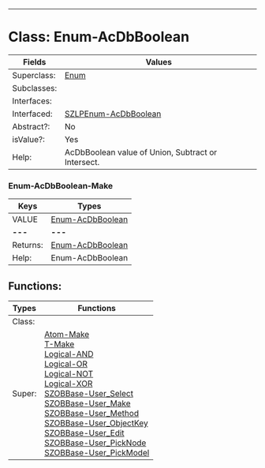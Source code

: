 ---------

# Class:	Enum-AcDbBoolean

| Fields | Values |
| --------- | --------- |
| Superclass: | [Enum](Enum.html) |
| Subclasses: |  |
| Interfaces: |  |
| Interfaced: | [SZLPEnum-AcDbBoolean](SZLPEnum-AcDbBoolean.html) |
| Abstract?: | No |
| isValue?: | Yes |
| Help: | AcDbBoolean value of Union, Subtract or Intersect. |

### Enum-AcDbBoolean-Make

| Keys | Types |
| --------- | --------- |
| VALUE | [Enum-AcDbBoolean](Enum-AcDbBoolean.html) |
| **---** | **---** |
| Returns: | [Enum-AcDbBoolean](Enum-AcDbBoolean.html) |
| Help: | Enum-AcDbBoolean |


## Functions:

| Types | Functions |
| --------- | --------- |
| Class: |  |
| Super: | [Atom-Make](Atom.html) <br> [T-Make](T.html) <br> [Logical-AND](Logical.html) <br> [Logical-OR](Logical.html) <br> [Logical-NOT](Logical.html) <br> [Logical-XOR](Logical.html) <br> [SZOBBase-User_Select](SZOBBase.html) <br> [SZOBBase-User_Make](SZOBBase.html) <br> [SZOBBase-User_Method](SZOBBase.html) <br> [SZOBBase-User_ObjectKey](SZOBBase.html) <br> [SZOBBase-User_Edit](SZOBBase.html) <br> [SZOBBase-User_PickNode](SZOBBase.html) <br> [SZOBBase-User_PickModel](SZOBBase.html) |


